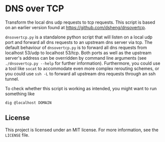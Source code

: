 # DNS over TCP

Transform the local dns udp requests to tcp requests. This script is based
on an earlier version found at <https://github.com/dsheng/dnsovertcp>.

`dnsovertcp.py` is a standalone python script that will listen on a
local udp port and forward all dns requests to an upstream dns server
via tcp. The default behaviour of `dnsovertcp.py` is to forward all dns
requests from localhost 53/udp to localhost 53/tcp. Both ports as well as
the upstream server's address can be overridden by command line arguments
(see `./dnsovertcp.py --help` for further information). Furthermore, you
could use a tool like `socat` to accommodate even more complex rerouting
schemes, or you could use `ssh -L` to forward all upstream dns requests
through an ssh tunnel.

To check whether this script is working as intended, you might want to run
something like

    dig @localhost DOMAIN

## License

This project is licensed under an MIT license. For more information,
see the `LICENSE` file.
